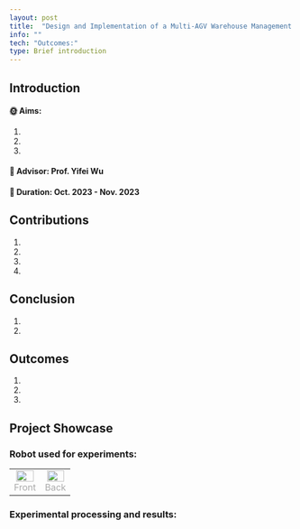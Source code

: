 ```yaml
---
layout: post
title:  "Design and Implementation of a Multi-AGV Warehouse Management System"
info: ""
tech: "Outcomes:"
type: Brief introduction
---
```


## Introduction

#### &#127774; Aims: 

1. 
2. 
3. 

#### &#128221; Advisor: Prof. Yifei Wu 

#### &#128197; Duration: Oct. 2023 - Nov. 2023

## Contributions

1. 
2. 
3. 
4. 

## Conclusion

1. 
2. 

## Outcomes
 
1. 
2. 
3. 

## Project Showcase

### Robot used for experiments:

<table rules="none" align="center">
	<tr>
		<td>
			<center>
				<img src="https://effun.xyz/assets/img/20240318/1 (1).jpg" width="90%" />
				<br/>
				<font color="AAAAAA">Front</font>
			</center>
		</td>
		<td>
			<center>
				<img src="https://effun.xyz/assets/img/20240318/1 (2).jpg" width="90%" />
				<br/>
				<font color="AAAAAA">Back</font>
			</center>
		</td>
	</tr>
</table>


### Experimental processing and results:
